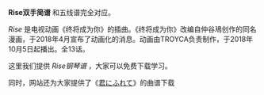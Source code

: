 

**Rise双手简谱** 和五线谱完全对应。

_Rise_
是电视动画《终将成为你》的插曲。《终将成为你》改编自仲谷鳰创作的同名漫画，于2018年4月宣布了动画化的消息。动画由TROYCA负责制作，于2018年10月5日起播出。全13话。

这里我们提供 _Rise钢琴谱_ ，大家可以免费下载学习。

同时，网站还为大家提供了《[君にふれて](Music-9744-君にふれて-终将成为你OP.html "君にふれて")》的曲谱下载

